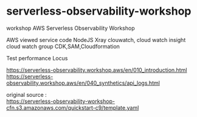 # serverless-observability-workshop

workshop  AWS Serverless Observability Workshop 

AWS viewed service 
code NodeJS
Xray clouwatch, cloud watch insight cloud watch group 
CDK,SAM,Cloudformation

Test performance Locus 

https://serverless-observability.workshop.aws/en/010_introduction.html
https://serverless-observability.workshop.aws/en/040_synthetics/api_logs.html

original source :   
https://serverless-observability-workshop-cfn.s3.amazonaws.com/quickstart-c9/template.yaml